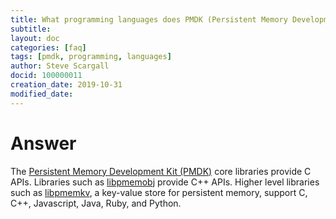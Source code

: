 ```yaml
---
title: What programming languages does PMDK (Persistent Memory Development Kit) support?
subtitle: 
layout: doc
categories: [faq]
tags: [pmdk, programming, languages]
author: Steve Scargall
docid: 100000011
creation_date: 2019-10-31
modified_date: 
---
```


# Answer

The [Persistent Memory Development Kit (PMDK)](http://pmem.io/pmdk/) core libraries provide C APIs.  Libraries such as [libpmemobj](https://pmem.io/pmdk/libpmemobj/) provide C++ APIs. Higher level libraries such as [libpmemkv](https://github.com/pmem/pmemkv), a key-value store for persistent memory, support C, C++, Javascript, Java, Ruby, and Python.